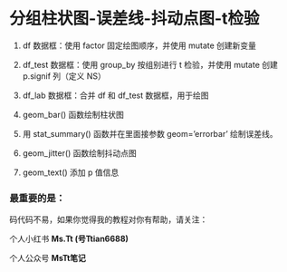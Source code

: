 # 分组柱状图-误差线-抖动点图-t检验

1. df 数据框：使用 factor 固定绘图顺序，并使用 mutate 创建新变量

2. df_test 数据框：使用 group_by 按组别进行 t 检验，并使用 mutate 创建 p.signif 列（定义 NS）

3. df_lab 数据框：合并 df 和 df_test 数据框，用于绘图

4. geom_bar() 函数绘制柱状图

5. 用 stat_summary() 函数并在里面接参数 geom=’errorbar’ 绘制误差线。

6. geom_jitter() 函数绘制抖动点图

7. geom_text() 添加 p 值信息

### 最重要的是：

码代码不易，如果你觉得我的教程对你有帮助，请关注：

个人小红书 **Ms.Tt (号Ttian6688)**

个人公众号 **MsTt笔记**

